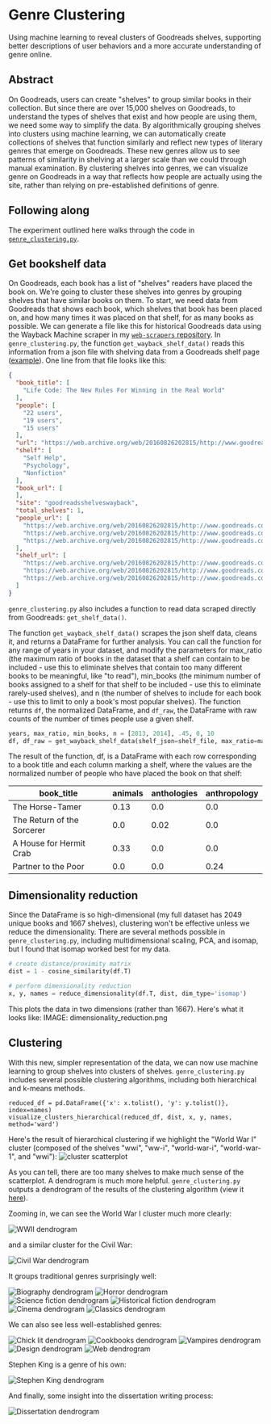 # Genre Clustering
Using machine learning to reveal clusters of Goodreads shelves, supporting better descriptions of user behaviors and a more accurate understanding of genre online.

## Abstract
On Goodreads, users can create "shelves" to group similar books in their collection. But since there are over 15,000 shelves on Goodreads, to understand the types of shelves that exist and how people are using them, we need some way to simplify the data. By algorithmically grouping shelves into clusters using machine learning, we can automatically create collections of shelves that function similarly and reflect new types of literary genres that emerge on Goodreads. These new genres allow us to see patterns of similarity in shelving at a larger scale than we could through manual examination. By clustering shelves into genres, we can visualize genre on Goodreads in a way that reflects how people are actually using the site, rather than relying on pre-established definitions of genre.

## Following along
The experiment outlined here walks through the code in [`genre_clustering.py`](https://github.com/ahegel/machine-learning-genre/blob/master/genre_clustering.py).

## Get bookshelf data
On Goodreads, each book has a list of "shelves" readers have placed the book on. We're going to cluster these shelves into genres by grouping shelves that have similar books on them. To start, we need data from Goodreads that shows each book, which shelves that book has been placed on, and how many times it was placed on that shelf, for as many books as possible. We can generate a file like this for historical Goodreads data using the Wayback Machine scraper in my [`web-scrapers` repository](https://github.com/ahegel/web-scrapers).  In `genre_clustering.py`, the function `get_wayback_shelf_data()` reads this information from a json file with shelving data from a Goodreads shelf page ([example](https://www.goodreads.com/work/shelves/4640799)). One line from that file looks like this:

```json
{
  "book_title": [
    "Life Code: The New Rules For Winning in the Real World"
  ],
  "people": [
    "22 users",
    "19 users",
    "15 users"
  ],
  "url": "https://web.archive.org/web/20160826202815/http://www.goodreads.com/book/show/17155775-life-code",
  "shelf": [
    "Self Help",
    "Psychology",
    "Nonfiction"
  ],
  "book_url": [
  ],
  "site": "goodreadsshelveswayback",
  "total_shelves": 1,
  "people_url": [
    "https://web.archive.org/web/20160826202815/http://www.goodreads.com/shelf/users/17155775-life-code?shelf=self-help",
    "https://web.archive.org/web/20160826202815/http://www.goodreads.com/shelf/users/17155775-life-code?shelf=psychology",
    "https://web.archive.org/web/20160826202815/http://www.goodreads.com/shelf/users/17155775-life-code?shelf=non-fiction"
  ],
  "shelf_url": [
    "https://web.archive.org/web/20160826202815/http://www.goodreads.com/genres/self-help",
    "https://web.archive.org/web/20160826202815/http://www.goodreads.com/genres/psychology",
    "https://web.archive.org/web/20160826202815/http://www.goodreads.com/genres/non-fiction"
  ]
}
```

`genre_clustering.py` also includes a function to read data scraped directly from Goodreads: `get_shelf_data()`.

The function `get_wayback_shelf_data()` scrapes the json shelf data, cleans it, and returns a DataFrame for further analysis. You can call the function for any range of years in your dataset, and modify the parameters for max_ratio (the maximum ratio of books in the dataset that a shelf can contain to be included - use this to eliminate shelves that contain too many different books to be meaningful, like "to read"), min_books (the minimum number of books assigned to a shelf for that shelf to be included - use this to eliminate rarely-used shelves), and n (the number of shelves to include for each book - use this to limit to only a book's most popular shelves). The function returns `df`, the normalized DataFrame, and `df_raw`, the DataFrame with raw counts of the number of times people use a given shelf.

```python
years, max_ratio, min_books, n = [2013, 2014], .45, 0, 10
df, df_raw = get_wayback_shelf_data(shelf_json=shelf_file, max_ratio=max_ratio, min_books_using_shelf=min_books, n=n, years=years)
```

The result of the function, df, is a DataFrame with each row corresponding to a book title and each column marking a shelf, where the values are the normalized number of people who have placed the book on that shelf:

book_title | animals | anthologies | anthropology
--- | --- | --- | ---
The Horse-Tamer | 0.13 | 0.0 | 0.0
The Return of the Sorcerer | 0.0 | 0.02 | 0.0
A House for Hermit Crab | 0.33 | 0.0 | 0.0
Partner to the Poor | 0.0 | 0.0 | 0.24

## Dimensionality reduction
Since the DataFrame is so high-dimensional (my full dataset has 2049 unique books and 1667 shelves), clustering won't be effective unless we reduce the dimensionality. There are several methods possible in `genre_clustering.py`, including multidimensional scaling, PCA, and isomap, but I found that isomap worked best for my data.

```python
# create distance/proximity matrix
dist = 1 - cosine_similarity(df.T)

# perform dimensionality reduction
x, y, names = reduce_dimensionality(df.T, dist, dim_type='isomap')
```

This plots the data in two dimensions (rather than 1667). Here's what it looks like:
IMAGE: dimensionality_reduction.png

## Clustering
With this new, simpler representation of the data, we can now use machine learning to group shelves into clusters of shelves. `genre_clustering.py` includes several possible clustering algorithms, including both hierarchical and k-means methods. 

```
reduced_df = pd.DataFrame({'x': x.tolist(), 'y': y.tolist()}, index=names)
visualize_clusters_hierarchical(reduced_df, dist, x, y, names, method='ward')
```

Here's the result of hierarchical clustering if we highlight the "World War I" cluster (composed of the shelves "wwi", "ww-i", "world-war-i", "world-war-1", and "wwi"):
![cluster scatterplot](/images/cluster_scatterplot.png)

As you can tell, there are too many shelves to make much sense of the scatterplot. A dendrogram is much more helpful. `genre_clustering.py` outputs a dendrogram of the results of the clustering algorithm (view it [here](https://github.com/ahegel/machine-learning-genre/blob/master/images/hierarchical_clusters.png)).

Zooming in, we can see the World War I cluster much more clearly:

![WWII dendrogram](/images/dendrogram_wwi.png)

and a similar cluster for the Civil War:

![Civil War dendrogram](/images/dendrogram_civilwar.png)

It groups traditional genres surprisingly well:

![Biography dendrogram](/images/dendrogram_biography.png)
![Horror dendrogram](/images/dendrogram_horror.png)
![Science fiction dendrogram](/images/dendrogram_sf.png)
![Historical fiction dendrogram](/images/dendrogram_historicalfic.png)
![Cinema dendrogram](/images/dendrogram_cinema.png)
![Classics dendrogram](/images/dendrogram_classics.png)

We can also see less well-established genres:

![Chick lit dendrogram](/images/dendrogram_chicklit.png)
![Cookbooks dendrogram](/images/dendrogram_cookbooks.png)
![Vampires dendrogram](/images/dendrogram_vampires.png)
![Design dendrogram](/images/dendrogram_design.png)
![Web dendrogram](/images/dendrogram_web.png)

Stephen King is a genre of his own: 

![Stephen King dendrogram](/images/dendrogram_king.png)

And finally, some insight into the dissertation writing process:

![Dissertation dendrogram](/images/dendrogram_diss.png)
